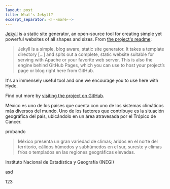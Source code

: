 ```yaml
---
layout: post
title: What's Jekyll?
excerpt_separator: <!--more-->
---
```


[Jekyll](http://jekyllrb.com) is a static site generator, an open-source tool for creating simple yet powerful websites of all shapes and sizes. From [the project's readme](https://github.com/mojombo/jekyll/blob/master/README.markdown):

<!--more-->

  > Jekyll is a simple, blog aware, static site generator. It takes a template directory [...] and spits out a complete, static website suitable for serving with Apache or your favorite web server. This is also the engine behind GitHub Pages, which you can use to host your project’s page or blog right here from GitHub.

It's an immensely useful tool and one we encourage you to use here with Hyde.

Find out more by [visiting the project on GitHub](https://github.com/mojombo/jekyll).

México es uno de los países que cuenta con uno de los sistemas climáticos más diversos del mundo. Uno de los factores que contribuye es la situación geográfica del país, ubicándolo en un área atravesada por el Trópico de Cáncer.

probando


> México presenta un gran variedad de climas; áridos en el norte del territorio, cálidos húmedos y subhúmedos en el sur, sureste y climas fríos o templados en las regiones geográficas elevadas.


Instituto Nacional de Estadística y Geografía (INEGI)


asd


123